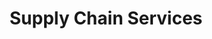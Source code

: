 ---
title: 'Supply Chain Services'
cover: /assets/images/services/supply-chain-services.jpg/
draft: true
---